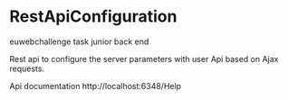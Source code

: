 # RestApiConfiguration
euwebchallenge task junior back end

Rest api to configure the server parameters with user Api based on Ajax requests.


Api documentation 
http://localhost:6348/Help
